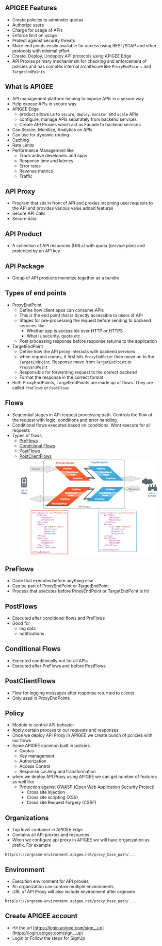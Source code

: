 ## APIGEE Features
* Create policies to adminster quotas
* Authorize users
* Charge for usage of APIs
* Enforce limit on usage
* Protect against security threats
* Make end points easily available for access using REST/SOAP and other protocols with minimal effort
* Create, Deploy, Undeploy API protocols using APIGEE Edge
* API Proxies primary mechanimsm for checking and enforcement of policies and has complex internal architecure like `ProxyEndPoints` and `TargetEndPoints`

## What is APIGEE
* API management platform helping to expose APIs in a secure way
* Help expose APIs in secure way
* APIGEE Edge
	* product allows us to `secure`, `deploy`, `monitor` and `scale` APIs
	* configure, manage APIs separately from backend services
	* Create API Proxies which act as Facade to backend services
* Can Secure, Monitize, Analytics on APIs
* Can use for dynamic routing
* Caching
* Rate Limits
* Performance Management like
	* Track active developers and apps
	* Response time and latency
	* Error rates
	* Revenue metrics
	* Traffic

## 	API Proxy
* Program that sits in front of API and proxies incoming user requests to the API and provides various value added features
* Secure API Calls
* Secure data

## API Product
* A collection of API resources (URLs) with quota (service plan) and protected by an API key

## API Package
* Group of API products monetize together as a bundle

## Types of end points
* ProxyEndPoint
	* Define how client apps can consume APIs
	* This is the end point that is directly accessible to users of API
	* Stages for pre-processing the request before sending to backend services like
		* Whether app is accessible over HTTP or HTTPS
		* What is security, quota etc
	* Post processing response before response returns to the application
* TargetEndPoint
	* Define how the API proxy interacts with backend services
	* when request comes, it first hits `ProxyEndPoint` then move on to the `TargetEndPoint`. Response move from `TargetEndPoint` to `ProxyEndPoint`
	* Responsible for forwarding request to the correct backend
	* Format the response in the correct format
* Both ProxyEndPoints, TargetEndPoints are made up of flows. They are called `PreFlows` or `PostFlows`

## Flows
* Sequential stages in API request processing path. Controls the flow of the request with logic, conditions and error handling
* Conditional flows executed based on conditions. Wont execute for all requests
* Types of flows
	* [PreFlows](#PreFlows)
	* [Conditional Flows](#Conditional-Flows)
	* [PostFlows](#PostFlows)
	* [PostClientFlows](#PostClientFlows)
![picture](images/ProxyEndPoints-TargetEndPoints.png)

## PreFlows
* Code that executes before anything else
* Can be part of ProxyEndPoint or TargetEndPoint
* Process that executes before ProxyEndPoint or TargetEndPoint is hit

## PostFlows
* Executed after conditional flows and PreFlows
* Good for
	* log data
	* notifications

## Conditional Flows
* Executed conditionally not for all APIs
* Executed after PreFlows and before PostFlows

## PostClientFlows
* Flow for logging messages after response returned to clients
* Only used in ProxyEndPoints

## Policy
* Module to control API behavior
* Apply certain process to our requests and responses
* Once we deploy API Proxy in APIGEE we create bunch of policies with our flows
* Some APIGEE common built in policies
	* Quotas
	* Key management
	* Authorization
	* Access Control
	* Response caching and transformation
* when we deploy API Proxy using APIGEE we can get number of features as well like
	* Protection against OWASP (Open Web Application Security Project)
		* Cross site Injection
		* Cross site scripting (XSS)
		* Cross site Request Forgery (CSRF)
		
## Organizations
* Top level container in APIGEE Edge
* Contains all API proxies and resources
* When we configure api proxy in APIGEE we will have organization as prefix. For example
```
http(s)://orgname-environment.apigee.net/proxy_base_path/...
```

## Environment
* Execution environment for API proxies
* An organization can contain multiple environments
* URL of API Proxy will also include environment after orgname
```
http(s)://orgname-environment.apigee.net/proxy_base_path/...
```

## Create APIGEE account
* Hit the url [https://login.apigee.com/sign__up](https://login.apigee.com/sign__up)
* Login or Follow the steps for SignUp